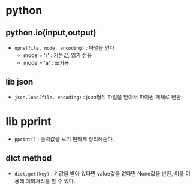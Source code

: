 # python

## python.io(input,output)
- `opne(file, mode, encoding)` : 파일을 연다
  - mode = 'r' : 기본값, 읽기 전용
  - mode = 'a' : 쓰기용

## lib json

- `json.load(file, encoding)` : json형식 파일을 받아서 파이썬 개체로 변환  

# lib pprint

- `pprint()` : 출력값을 보기 편하게 정리해준다.

## dict method

- `dict.get(key)` : 키값을 받아 있다면 value값을 없다면 None값을 반환, 이를 이용해 예외처리를 할 수 있다.